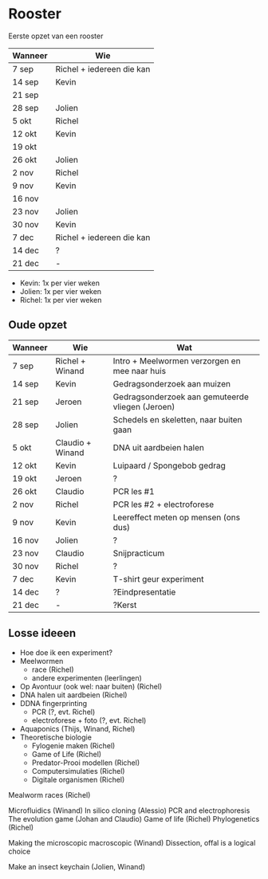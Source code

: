 # Rooster

Eerste opzet van een rooster

Wanneer|Wie
---|---
7 sep|Richel + iedereen die kan
14 sep|Kevin
21 sep| 
28 sep|Jolien
5 okt|Richel
12 okt|Kevin
19 okt|
26 okt|Jolien
2 nov|Richel
9 nov|Kevin
16 nov|
23 nov|Jolien
30 nov|Kevin
7 dec|Richel + iedereen die kan
14 dec|?|?Eindpresentatie
21 dec|-|?Kerst

 * Kevin: 1x per vier weken
 * Jolien: 1x per vier weken
 * Richel: 1x per vier weken

## Oude opzet


Wanneer|Wie|Wat
---|---|---
7 sep|Richel + Winand|Intro + Meelwormen verzorgen en mee naar huis
14 sep|Kevin|Gedragsonderzoek aan muizen
21 sep|Jeroen|Gedragsonderzoek aan gemuteerde vliegen (Jeroen)
28 sep|Jolien|Schedels en skeletten, naar buiten gaan
5 okt|Claudio + Winand|DNA uit aardbeien halen
12 okt|Kevin|Luipaard / Spongebob gedrag
19 okt|Jeroen|?
26 okt|Claudio|PCR les #1
2 nov|Richel|PCR les #2 + electroforese
9 nov|Kevin|Leereffect meten op mensen (ons dus)
16 nov|Jolien|?
23 nov|Claudio|Snijpracticum
30 nov|Richel|?
7 dec|Kevin|T-shirt geur experiment
14 dec|?|?Eindpresentatie
21 dec|-|?Kerst

## Losse ideeen

 * Hoe doe ik een experiment?
 * Meelwormen
    * race (Richel)
    * andere experimenten (leerlingen)
 * Op Avontuur (ook wel: naar buiten)  (Richel)
 * DNA halen uit aardbeien (Richel)
 * DDNA fingerprinting
    * PCR (?, evt. Richel)
    * electroforese + foto (?, evt. Richel)
 * Aquaponics (Thijs, Winand, Richel)
 * Theoretische biologie
    * Fylogenie maken (Richel)
    * Game of Life (Richel)
    * Predator-Prooi modellen (Richel)
    * Computersimulaties (Richel)
    * Digitale organismen (Richel)

Mealworm races (Richel)


Microfluidics (Winand)
In silico cloning (Alessio)
PCR and electrophoresis
The evolution game (Johan and Claudio)
Game of life (Richel)
Phylogenetics (Richel)

Making the microscopic macroscopic (Winand)
Dissection, offal is a logical choice

Make an insect keychain (Jolien, Winand)